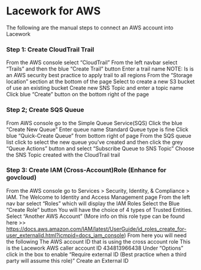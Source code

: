 # Lacework for AWS
The following are the manual steps to connect an AWS account into Lacework

### Step 1: Create CloudTrail Trail
From the AWS console select “CloudTrail”
From the left navbar select “Trails” and then the blue  “Create Trail” button
Enter a trail name
NOTE: Is is an AWS security best practice to apply trail to all regions
From the “Storage location” section at the bottom of the page
Select to create a new S3 bucket of use an existing bucket
Create new SNS Topic and enter a topic name
Click blue “Create” button on the bottom right of the page

### Step 2; Create SQS Queue
From AWS console go to the Simple Queue Service(SQS)
Click the blue “Create New Queue”
Enter queue name
Standard Queue type is fine
Click blue “Quick-Create Queue” from bottom right of page
From the SQS queue list click to select the new queue you’ve created and then click the grey “Queue Actions” button and select “Subscribe Queue to SNS Topic”
Choose the SNS Topic created with the CloudTrail trail

### Step 3: Create IAM (Cross-Account)Role (Enhance for govcloud)
From the AWS console go to Services > Security, Identity, & Compliance > IAM. The Welcome to Identity and Access Management page
From the left nav bar select “Roles” which will display the IAM Roles
Select the Blue “Create Role” button
You will have the choice of 4 types of Trusted Entities. Select “Another AWS Account”
(More info on this role type can be found here >> https://docs.aws.amazon.com/IAM/latest/UserGuide/id_roles_create_for-user_externalid.html?icmpid=docs_iam_console)
		From here you will need the following
The AWS account ID that is using the cross account role
This is the Lacework AWS caller account ID
434813966438
Under “Options” click in the box to enable “Require external ID (Best practice when a third party will assume this role)”
Create an External ID
